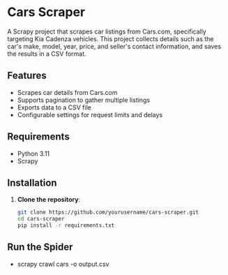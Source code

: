 # Cars Scraper

A Scrapy project that scrapes car listings from Cars.com, specifically targeting Kia Cadenza vehicles. This project collects details such as the car's make, model, year, price, and seller's contact information, and saves the results in a CSV format.

## Features

- Scrapes car details from Cars.com
- Supports pagination to gather multiple listings
- Exports data to a CSV file
- Configurable settings for request limits and delays

## Requirements

- Python 3.11
- Scrapy

## Installation

1. **Clone the repository**:

   ```bash
   git clone https://github.com/yourusername/cars-scraper.git
   cd cars-scraper
   pip install -r requirements.txt
   ```
   
## Run the Spider

- scrapy crawl cars -o output.csv
